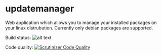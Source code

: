 # updatemanager
Web application which allows you to manage your installed packages on your linux distrubution. Currently only debian packages are supported.

Build status:
![alt text](https://travis-ci.org/teunis90/updatemanager.svg?branch=master "Build status")

Code quality:
[![Scrutinizer Code Quality](https://scrutinizer-ci.com/g/teunis90/updatemanager/badges/quality-score.png?b=master)](https://scrutinizer-ci.com/g/teunis90/updatemanager/?branch=master)

